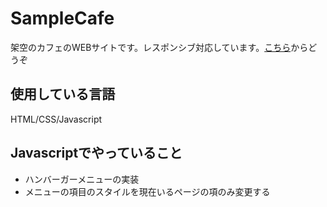 # SampleCafe
架空のカフェのWEBサイトです。レスポンシブ対応しています。[こちら](https://sample-cafe-aa53f.firebaseapp.com/)からどうぞ

## 使用している言語
HTML/CSS/Javascript

## Javascriptでやっていること
- ハンバーガーメニューの実装
- メニューの項目のスタイルを現在いるページの項のみ変更する
